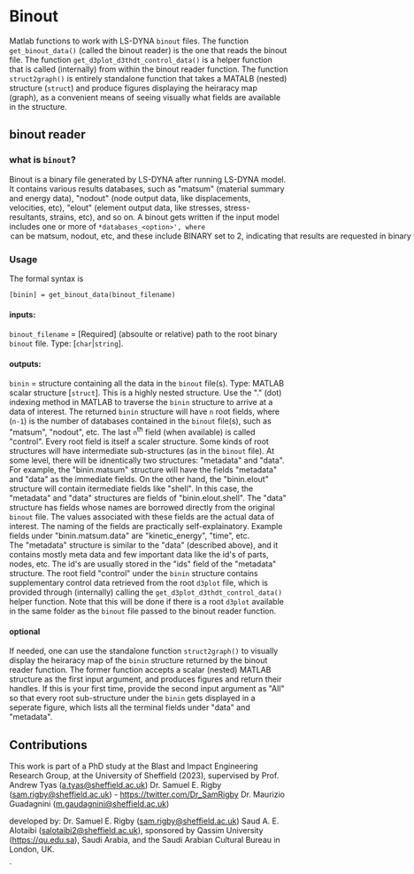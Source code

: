 # Binout
Matlab functions to work with LS-DYNA `binout` files. The function `get_binout_data()` (called the binout reader) is the one that reads the binout file.
The function `get_d3plot_d3thdt_control_data()` is a helper function that is called (internally) from within the binout reader function.
The function `struct2graph()` is entirely standalone function that takes a MATALB (nested) structure (`struct`) and produce figures displaying the heiraracy map (graph), as a convenient means of seeing visually what fields are available in the structure.

## binout reader
### what is `binout`?
Binout is a binary file generated by LS-DYNA after running LS-DYNA model. It contains various results databases, such as "matsum" (material summary and energy data), "nodout" (node output data, like displacements, velocities, etc), "elout" (element output data, like stresses, stress-resultants, strains, etc), and so on. A binout gets written if the input model includes one or more of `*databases_<option>', where `<option> can be `matsum`, `nodout`, etc, and these include `BINARY` set to 2, indicating that results are requested in binary format in spite of "ASCII" format. The binout file size is thus much smaller than the corresponding ASCII counterparts. LS-DYNA lumps all databases (i.e. "matsum", "nodout", etc) into one single `binout` file.

### Usage
The formal syntax is 
```
[binin] = get_binout_data(binout_filename)
```
#### inputs:
`binout_filename` = [Required] (absoulte or relative) path to the root binary `binout` file. Type: [`char`|`string`].
#### outputs:
`binin` = structure containing all the data in the `binout` file(s). Type: MATLAB scalar structure [`struct`]. This is a highly nested structure. Use the "." (dot) indexing method in MATLAB to traverse the `binin` structure to arrive at a data of interest. 
The returned `binin` structure will have `n` root fields, where (`n-1`) is the number of databases contained in the `binout` file(s), such as "matsum", "nodout", etc. The last `n`<sup>th</sup> field (when available) is called "control".
Every root field is itself a scaler structure. Some kinds of root structures will have intermediate sub-structures (as in the `binout` file). At some level, there will be idnentically two structures: "metadata" and "data". For example, the "binin.matsum" structure will have the fields "metadata" and "data" as the immediate fields. On the other hand, the "binin.elout" structure will contain itermediate fields like "shell". In this case, the "metadata" and "data" structures are fields of "binin.elout.shell".
The "data" structure has fields whose names are borrowed directly from the original `binout` file. The values associated with these fields are the actual data of interest. The naming of the fields are practically self-explainatory. Example fields under "binin.matsum.data" are "kinetic_energy", "time", etc.   
The "metadata" structure is similar to the "data" (described above), and it contains mostly meta data and few important data like the id's of parts, nodes, etc. The id's are usually stored in the "ids" field of the "metadata" structure.
The root field "control" under the `binin` structure contains supplementary control data retrieved from the root `d3plot` file, which is provided through (internally) calling the `get_d3plot_d3thdt_control_data()` helper function. Note that this will be done if there is a root `d3plot` available in the same folder as the `binout` file passed to the binout reader function. 
#### optional
If needed, one can use the standalone function `struct2graph()` to visually display the heiraracy map of the `binin` structure returned by the binout reader function. The former function accepts a scalar (nested) MATLAB structure as the first input argument, and produces figures and return their handles. If this is your first time, provide the second input argument as "All" so that every root sub-structure under the `binin` gets displayed in a seperate figure, which lists all the terminal fields under "data" and "metadata".      
 

## Contributions
This work is part of a PhD study at the Blast and Impact Engineering Research Group, at the University of Sheffield (2023), supervised by 
Prof. Andrew Tyas (a.tyas@sheffield.ac.uk)
Dr. Samuel E. Rigby (sam.rigby@sheffield.ac.uk) - <a href="https://twitter.com/Dr_SamRigby">https://twitter.com/Dr_SamRigby</a>
Dr. Maurizio Guadagnini (m.gaudagnini@sheffield.ac.uk)

developed by:
Dr. Samuel E. Rigby (sam.rigby@sheffield.ac.uk)
Saud A. E. Alotaibi (salotaibi2@sheffield.ac.uk), sponsored by Qassim University (https://qu.edu.sa), Saudi Arabia, and the Saudi Arabian Cultural Bureau in London, UK.

 `   
